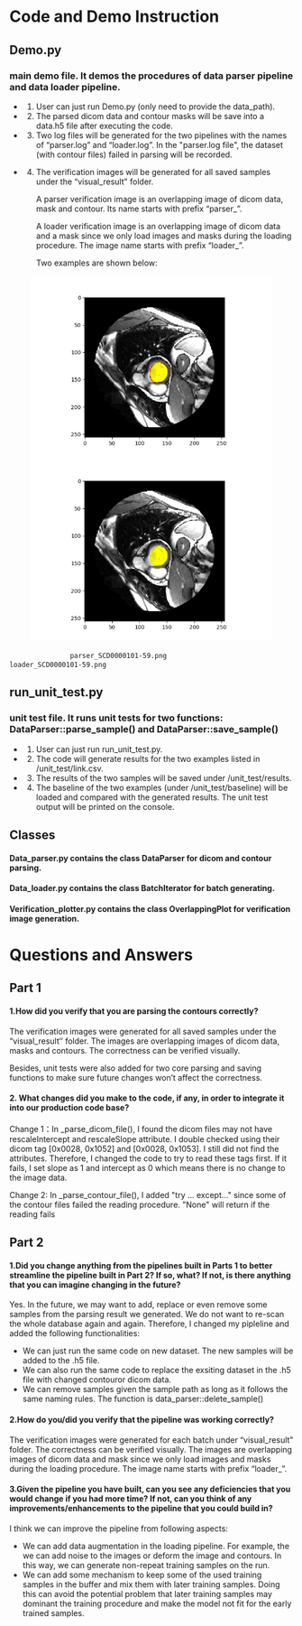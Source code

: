 # Code and Demo Instruction

## Demo.py
### main demo file. It demos the procedures of data parser pipeline and data loader pipeline. 

- 1. User can just run Demo.py (only need to provide the data_path).

- 2. The parsed dicom data and contour masks will be save into a data.h5 file after executing the code.

- 3. Two log files will be generated for the two pipelines with the names of “parser.log” and “loader.log”. In the "parser.log file", the dataset (with contour files) failed in parsing will be recorded.

- 4. The verification images will be generated for all saved samples under the “visual_result" folder. 

     A parser verification image is an overlapping image of dicom data, mask and contour. Its name starts with prefix “parser_”. 

     A loader verification image is an overlapping image of dicom data and a mask since we only load images and masks during the loading procedure. The image name starts with prefix “loader_”. 
     
     Two examples are shown below:

<p align="center">
  <img src=https://github.com/zhangpin10/CodingChallengePhase1/blob/master/visual_results/parser_SCD0000101-59.png width="430" title="parser_SCD0000101-59.png">
  <img src=https://github.com/zhangpin10/CodingChallengePhase1/blob/master/visual_results/loader_SCD0000101-59.png width="430" alt="loader_SCD0000101-59.png">
</p>

                   parser_SCD0000101-59.png                                  loader_SCD0000101-59.png



## run_unit_test.py
### unit test file. It runs unit tests for two functions: DataParser::parse_sample() and DataParser::save_sample() 

- 1. User can just run run_unit_test.py.

- 2. The code will generate results for the two examples listed in /unit_test/link.csv.

- 3. The results of the two samples will be saved under /unit_test/results.

- 4. The baseline of the two examples (under /unit_test/baseline) will be loaded and compared with the generated results. The unit test output will be printed on the console. 

## Classes 
#### Data_parser.py contains the class DataParser for dicom and contour parsing.
#### Data_loader.py contains the class BatchIterator for batch generating.
#### Verification_plotter.py contains the class OverlappingPlot for verification image generation.





# Questions and Answers

## Part 1

#### 1.How did you verify that you are parsing the contours correctly?

   The verification images were generated for all saved samples under the “visual_result‘’ folder. The images are overlapping images of dicom data, masks and contours. The correctness can be verified visually.

   Besides, unit tests were also added for two core parsing and saving functions to make sure future changes won’t affect the correctness. 
    
    
#### 2. What changes did you make to the code, if any, in order to integrate it into our production code base? 
 
   Change 1：In _parse_dicom_file(), I found the dicom files may not have rescaleIntercept and rescaleSlope attribute. I double checked using their dicom tag [0x0028, 0x1052] and [0x0028, 0x1053]. I still did not find the attributes. Therefore, I changed the code to try to read these tags first. If it fails, I set slope as 1 and intercept as 0 which means there is no change to the image data.

   Change 2: In _parse_contour_file(), I added "try ... except..." since some of the contour files failed the reading procedure. "None" will return if the reading fails

## Part 2

#### 1.Did you change anything from the pipelines built in Parts 1 to better streamline the pipeline built in Part 2? If so, what? If not, is there anything that you can imagine changing in the future?

   Yes. In the future, we may want to add, replace or even remove some samples from the parsing result we generated. We do not want to re-scan the whole database again and again. Therefore, I changed my pipleline and added the following functionalities:
- We can just run the same code on new dataset. The new samples will be added to the .h5 file.
- We can also run the same code to replace the exsiting dataset in the .h5 file with changed contouror dicom data.
- We can remove samples given the sample path as long as it follows the same naming rules. The function is data_parser::delete_sample()

#### 2.How do you/did you verify that the pipeline was working correctly?

   The verification images were generated for each batch under “visual_result" folder. The correctness can be verified visually. The images are overlapping images of dicom data and mask since we only load images and masks during the loading procedure. The image name starts with prefix “loader_”.

#### 3.Given the pipeline you have built, can you see any deficiencies that you would change if you had more time? If not, can you think of any improvements/enhancements to the pipeline that you could build in?

   I think we can improve the pipeline from following aspects:
- We can add data augmentation in the loading pipeline. For example, the we can add noise to the images or deform the image and contours. In this way, we can generate non-repeat training samples on the run.
- We can add some mechanism to keep some of the used training samples in the buffer and mix them with later training samples. Doing this can avoid the potential problem that later training samples may dominant the training procedure and make the model not fit for the early trained samples.

